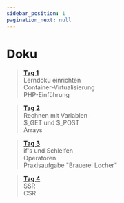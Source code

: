 ```yaml
---
sidebar_position: 1
pagination_next: null
---
```


# Doku

> [**Tag 1**](./docs/tag-0001)  
> Lerndoku einrichten  
> Container-Virtualisierung  
> PHP-Einführung

> [**Tag 2**](./docs/tag-0002)  
> Rechnen mit Variablen  
> $_GET und $_POST  
> Arrays

> [**Tag 3**](./docs/tag-0003)  
> if's und Schleifen  
> Operatoren  
> Praxisaufgabe "Brauerei Locher"

> [**Tag 4**](./docs/tag-0004)  
> SSR  
> CSR